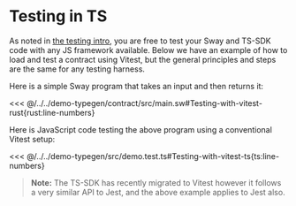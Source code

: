 # Testing in TS

As noted in [the testing intro](./index.md), you are free to test your Sway and TS-SDK code with any JS framework available. Below we have an example of how to load and test a contract using Vitest, but the general principles and steps are the same for any testing harness.

Here is a simple Sway program that takes an input and then returns it:

<<< @/../../demo-typegen/contract/src/main.sw#Testing-with-vitest-rust{rust:line-numbers}

Here is JavaScript code testing the above program using a conventional Vitest setup:

<<< @/../../demo-typegen/src/demo.test.ts#Testing-with-vitest-ts{ts:line-numbers}

> **Note:** The TS-SDK has recently migrated to Vitest however it follows a very similar API to Jest, and the above example applies to Jest also.